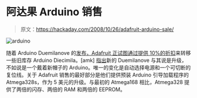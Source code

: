 # 阿达果 Arduino 销售

> 原文：<https://hackaday.com/2008/10/26/adafruit-arduino-sale/>

![](img/f91b7f3b7c7caf58b032bff13195ef33.png "arduino")

随着 Arduino Duemilanove 的[发布，Adafruit 正试图通过](http://hackaday.com/2008/10/19/arduino-duemilanove/)[提供 10%的折扣](http://www.adafruit.com/index.php?main_page=product_info&products_id=50)来转移一些旧库存 Arduino Diecimila。[amk] [指出](http://hackaday.com/2008/10/19/arduino-duemilanove/#comment-46591)新的 Duemilanove 与其说是升级，不如说是一个戴着新帽子的 Arduino。唯一的变化是自动选择电源和一个可切断的复位线。关于 Adafruit 销售的最好部分是他们提供预装 Arduino 引导加载程序的 Atmega328s，作为 5 美元的升级。与最初的 Atmega168 相比，Atmega328 提供了两倍的闪存、两倍的 RAM 和两倍的 EEPROM。